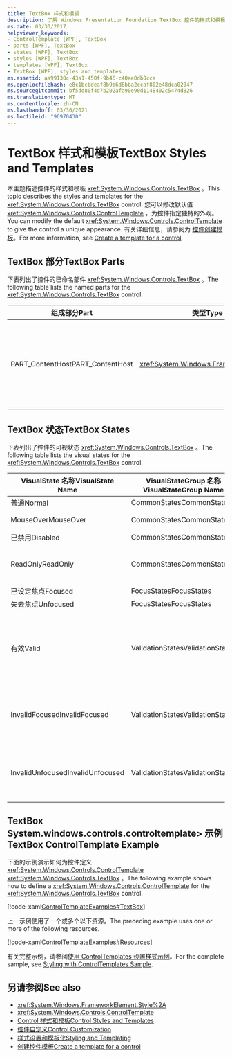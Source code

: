 ```yaml
---
title: TextBox 样式和模板
description: 了解 Windows Presentation Foundation TextBox 控件的样式和模板。 修改 System.windows.controls.controltemplate>，为控件指定独特的外观。
ms.date: 03/30/2017
helpviewer_keywords:
- ControlTemplate [WPF], TextBox
- parts [WPF], TextBox
- states [WPF], TextBox
- styles [WPF], TextBox
- templates [WPF], TextBox
- TextBox [WPF], styles and templates
ms.assetid: aa99130c-43a1-450f-9b46-c40ae0db0cca
ms.openlocfilehash: e8c1bcbdeaf8b9b6d8bba2ccaf802e48dca02047
ms.sourcegitcommit: bf5dd80f4d7b202afa90e90d1148402c5474d826
ms.translationtype: MT
ms.contentlocale: zh-CN
ms.lasthandoff: 03/30/2021
ms.locfileid: "96970430"
---
```

# <a name="textbox-styles-and-templates"></a><span data-ttu-id="11c08-104">TextBox 样式和模板</span><span class="sxs-lookup"><span data-stu-id="11c08-104">TextBox Styles and Templates</span></span>
<span data-ttu-id="11c08-105">本主题描述控件的样式和模板 <xref:System.Windows.Controls.TextBox> 。</span><span class="sxs-lookup"><span data-stu-id="11c08-105">This topic describes the styles and templates for the <xref:System.Windows.Controls.TextBox> control.</span></span> <span data-ttu-id="11c08-106">您可以修改默认值 <xref:System.Windows.Controls.ControlTemplate> ，为控件指定独特的外观。</span><span class="sxs-lookup"><span data-stu-id="11c08-106">You can modify the default <xref:System.Windows.Controls.ControlTemplate> to give the control a unique appearance.</span></span> <span data-ttu-id="11c08-107">有关详细信息，请参阅为 [控件创建模板](/dotnet/desktop-wpf/themes/how-to-create-apply-template)。</span><span class="sxs-lookup"><span data-stu-id="11c08-107">For more information, see [Create a template for a control](/dotnet/desktop-wpf/themes/how-to-create-apply-template).</span></span>  
  
## <a name="textbox-parts"></a><span data-ttu-id="11c08-108">TextBox 部分</span><span class="sxs-lookup"><span data-stu-id="11c08-108">TextBox Parts</span></span>  
 <span data-ttu-id="11c08-109">下表列出了控件的已命名部件 <xref:System.Windows.Controls.TextBox> 。</span><span class="sxs-lookup"><span data-stu-id="11c08-109">The following table lists the named parts for the <xref:System.Windows.Controls.TextBox> control.</span></span>  
  
|<span data-ttu-id="11c08-110">组成部分</span><span class="sxs-lookup"><span data-stu-id="11c08-110">Part</span></span>|<span data-ttu-id="11c08-111">类型</span><span class="sxs-lookup"><span data-stu-id="11c08-111">Type</span></span>|<span data-ttu-id="11c08-112">说明</span><span class="sxs-lookup"><span data-stu-id="11c08-112">Description</span></span>|  
|-|-|-|  
|<span data-ttu-id="11c08-113">PART_ContentHost</span><span class="sxs-lookup"><span data-stu-id="11c08-113">PART_ContentHost</span></span>|<xref:System.Windows.FrameworkElement>|<span data-ttu-id="11c08-114">一个可包含的可视元素 <xref:System.Windows.FrameworkElement> 。</span><span class="sxs-lookup"><span data-stu-id="11c08-114">A visual element that can contain a <xref:System.Windows.FrameworkElement>.</span></span> <span data-ttu-id="11c08-115">的文本 <xref:System.Windows.Controls.TextBox> 显示在此元素中。</span><span class="sxs-lookup"><span data-stu-id="11c08-115">The text of the <xref:System.Windows.Controls.TextBox> is displayed in this element.</span></span>|  
  
## <a name="textbox-states"></a><span data-ttu-id="11c08-116">TextBox 状态</span><span class="sxs-lookup"><span data-stu-id="11c08-116">TextBox States</span></span>  
 <span data-ttu-id="11c08-117">下表列出了控件的可视状态 <xref:System.Windows.Controls.TextBox> 。</span><span class="sxs-lookup"><span data-stu-id="11c08-117">The following table lists the visual states for the <xref:System.Windows.Controls.TextBox> control.</span></span>  
  
|<span data-ttu-id="11c08-118">VisualState 名称</span><span class="sxs-lookup"><span data-stu-id="11c08-118">VisualState Name</span></span>|<span data-ttu-id="11c08-119">VisualStateGroup 名称</span><span class="sxs-lookup"><span data-stu-id="11c08-119">VisualStateGroup Name</span></span>|<span data-ttu-id="11c08-120">描述</span><span class="sxs-lookup"><span data-stu-id="11c08-120">Description</span></span>|  
|----------------------|---------------------------|-----------------|  
|<span data-ttu-id="11c08-121">普通</span><span class="sxs-lookup"><span data-stu-id="11c08-121">Normal</span></span>|<span data-ttu-id="11c08-122">CommonStates</span><span class="sxs-lookup"><span data-stu-id="11c08-122">CommonStates</span></span>|<span data-ttu-id="11c08-123">默认状态。</span><span class="sxs-lookup"><span data-stu-id="11c08-123">The default state.</span></span>|  
|<span data-ttu-id="11c08-124">MouseOver</span><span class="sxs-lookup"><span data-stu-id="11c08-124">MouseOver</span></span>|<span data-ttu-id="11c08-125">CommonStates</span><span class="sxs-lookup"><span data-stu-id="11c08-125">CommonStates</span></span>|<span data-ttu-id="11c08-126">鼠标指针悬停在控件上方。</span><span class="sxs-lookup"><span data-stu-id="11c08-126">The mouse pointer is positioned over the control.</span></span>|  
|<span data-ttu-id="11c08-127">已禁用</span><span class="sxs-lookup"><span data-stu-id="11c08-127">Disabled</span></span>|<span data-ttu-id="11c08-128">CommonStates</span><span class="sxs-lookup"><span data-stu-id="11c08-128">CommonStates</span></span>|<span data-ttu-id="11c08-129">已禁用控件。</span><span class="sxs-lookup"><span data-stu-id="11c08-129">The control is disabled.</span></span>|  
|<span data-ttu-id="11c08-130">ReadOnly</span><span class="sxs-lookup"><span data-stu-id="11c08-130">ReadOnly</span></span>|<span data-ttu-id="11c08-131">CommonStates</span><span class="sxs-lookup"><span data-stu-id="11c08-131">CommonStates</span></span>|<span data-ttu-id="11c08-132">用户不能更改中的文本 <xref:System.Windows.Controls.TextBox> 。</span><span class="sxs-lookup"><span data-stu-id="11c08-132">The user cannot change the text in the <xref:System.Windows.Controls.TextBox>.</span></span>|  
|<span data-ttu-id="11c08-133">已设定焦点</span><span class="sxs-lookup"><span data-stu-id="11c08-133">Focused</span></span>|<span data-ttu-id="11c08-134">FocusStates</span><span class="sxs-lookup"><span data-stu-id="11c08-134">FocusStates</span></span>|<span data-ttu-id="11c08-135">控件有焦点。</span><span class="sxs-lookup"><span data-stu-id="11c08-135">The control has focus.</span></span>|  
|<span data-ttu-id="11c08-136">失去焦点</span><span class="sxs-lookup"><span data-stu-id="11c08-136">Unfocused</span></span>|<span data-ttu-id="11c08-137">FocusStates</span><span class="sxs-lookup"><span data-stu-id="11c08-137">FocusStates</span></span>|<span data-ttu-id="11c08-138">控件没有焦点。</span><span class="sxs-lookup"><span data-stu-id="11c08-138">The control does not have focus.</span></span>|  
|<span data-ttu-id="11c08-139">有效</span><span class="sxs-lookup"><span data-stu-id="11c08-139">Valid</span></span>|<span data-ttu-id="11c08-140">ValidationStates</span><span class="sxs-lookup"><span data-stu-id="11c08-140">ValidationStates</span></span>|<span data-ttu-id="11c08-141">控件使用 <xref:System.Windows.Controls.Validation> 类， <xref:System.Windows.Controls.Validation.HasError%2A?displayProperty=nameWithType> 附加属性为 `false` 。</span><span class="sxs-lookup"><span data-stu-id="11c08-141">The control uses the <xref:System.Windows.Controls.Validation> class and the <xref:System.Windows.Controls.Validation.HasError%2A?displayProperty=nameWithType> attached property is `false`.</span></span>|  
|<span data-ttu-id="11c08-142">InvalidFocused</span><span class="sxs-lookup"><span data-stu-id="11c08-142">InvalidFocused</span></span>|<span data-ttu-id="11c08-143">ValidationStates</span><span class="sxs-lookup"><span data-stu-id="11c08-143">ValidationStates</span></span>|<span data-ttu-id="11c08-144"><xref:System.Windows.Controls.Validation.HasError%2A?displayProperty=nameWithType>附加属性是 `true` 控件具有焦点。</span><span class="sxs-lookup"><span data-stu-id="11c08-144">The <xref:System.Windows.Controls.Validation.HasError%2A?displayProperty=nameWithType> attached property is `true` has the control has focus.</span></span>|  
|<span data-ttu-id="11c08-145">InvalidUnfocused</span><span class="sxs-lookup"><span data-stu-id="11c08-145">InvalidUnfocused</span></span>|<span data-ttu-id="11c08-146">ValidationStates</span><span class="sxs-lookup"><span data-stu-id="11c08-146">ValidationStates</span></span>|<span data-ttu-id="11c08-147"><xref:System.Windows.Controls.Validation.HasError%2A?displayProperty=nameWithType>附加属性是 `true` 控件没有焦点。</span><span class="sxs-lookup"><span data-stu-id="11c08-147">The <xref:System.Windows.Controls.Validation.HasError%2A?displayProperty=nameWithType> attached property is `true` has the control does not have focus.</span></span>|  
  
## <a name="textbox-controltemplate-example"></a><span data-ttu-id="11c08-148">TextBox System.windows.controls.controltemplate> 示例</span><span class="sxs-lookup"><span data-stu-id="11c08-148">TextBox ControlTemplate Example</span></span>  
 <span data-ttu-id="11c08-149">下面的示例演示如何为控件定义 <xref:System.Windows.Controls.ControlTemplate> <xref:System.Windows.Controls.TextBox> 。</span><span class="sxs-lookup"><span data-stu-id="11c08-149">The following example shows how to define a <xref:System.Windows.Controls.ControlTemplate> for the <xref:System.Windows.Controls.TextBox> control.</span></span>  
  
 [!code-xaml[ControlTemplateExamples#TextBox](~/samples/snippets/csharp/VS_Snippets_Wpf/ControlTemplateExamples/CS/resources/textbox.xaml#textbox)]  
  
 <span data-ttu-id="11c08-150">上一示例使用了一个或多个以下资源。</span><span class="sxs-lookup"><span data-stu-id="11c08-150">The preceding example uses one or more of the following resources.</span></span>  
  
 [!code-xaml[ControlTemplateExamples#Resources](~/samples/snippets/csharp/VS_Snippets_Wpf/ControlTemplateExamples/CS/resources/shared.xaml#resources)]  
  
 <span data-ttu-id="11c08-151">有关完整示例，请参阅[使用 ControlTemplates 设置样式示例](https://github.com/Microsoft/WPF-Samples/tree/master/Styles%20&%20Templates/IntroToStylingAndTemplating)。</span><span class="sxs-lookup"><span data-stu-id="11c08-151">For the complete sample, see [Styling with ControlTemplates Sample](https://github.com/Microsoft/WPF-Samples/tree/master/Styles%20&%20Templates/IntroToStylingAndTemplating).</span></span>  
  
## <a name="see-also"></a><span data-ttu-id="11c08-152">另请参阅</span><span class="sxs-lookup"><span data-stu-id="11c08-152">See also</span></span>

- <xref:System.Windows.FrameworkElement.Style%2A>
- <xref:System.Windows.Controls.ControlTemplate>
- [<span data-ttu-id="11c08-153">Control 样式和模板</span><span class="sxs-lookup"><span data-stu-id="11c08-153">Control Styles and Templates</span></span>](control-styles-and-templates.md)
- [<span data-ttu-id="11c08-154">控件自定义</span><span class="sxs-lookup"><span data-stu-id="11c08-154">Control Customization</span></span>](control-customization.md)
- [<span data-ttu-id="11c08-155">样式设置和模板化</span><span class="sxs-lookup"><span data-stu-id="11c08-155">Styling and Templating</span></span>](/dotnet/desktop-wpf/fundamentals/styles-templates-overview)
- [<span data-ttu-id="11c08-156">创建控件模板</span><span class="sxs-lookup"><span data-stu-id="11c08-156">Create a template for a control</span></span>](/dotnet/desktop-wpf/themes/how-to-create-apply-template)
